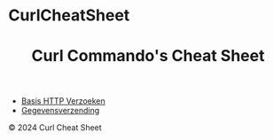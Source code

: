 # CurlCheatSheet
<!DOCTYPE html>
<html lang="en">
<head>
    <meta charset="UTF-8">
    <meta name="viewport" content="width=device-width, initial-scale=1.0">
    <title>Curl Commando's Cheat Sheet</title>
    <link rel="stylesheet" href="style.css">
</head>
<body>
    <header>
        <h1>Curl Commando's Cheat Sheet</h1>
    </header>
    <nav>
        <ul>
            <li><a href="basis-http-verzoeken.html">Basis HTTP Verzoeken</a></li>
            <li><a href="gegevensverzending.html">Gegevensverzending</a></li>
            <!-- Voeg meer links toe naar andere categorieën hier -->
        </ul>
    </nav>
    <footer>
        <p>&copy; 2024 Curl Cheat Sheet</p>
    </footer>
</body>
</html>
